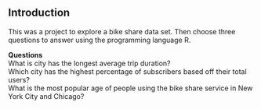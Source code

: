 ## Introduction<br>
This was a project to explore a bike share data set. Then choose three questions to answer using the programming language R.<br>

<b>Questions</b><br>
What is city has the longest average trip duration?<br>
Which city has the highest percentage of subscribers based off their total users?<br>
What is the most popular age of people using the bike share service in New York City and Chicago?
